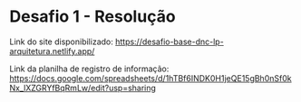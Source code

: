 # Desafio 1 - Resolução
Link do site disponibilizado: https://desafio-base-dnc-lp-arquitetura.netlify.app/

Link da planilha de registro de informação: https://docs.google.com/spreadsheets/d/1hTBf6INDK0H1jeQE15gBh0nSf0kNx_lXZGRYfBqRmLw/edit?usp=sharing
